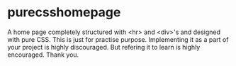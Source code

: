 # purecsshomepage
A home page completely structured with &lt;hr> and &lt;div>'s and designed with pure CSS.
This is just for practise purpose. Implementing it as a part of your project is highly discouraged. But refering it to learn is highly encouraged.
Thank you.

